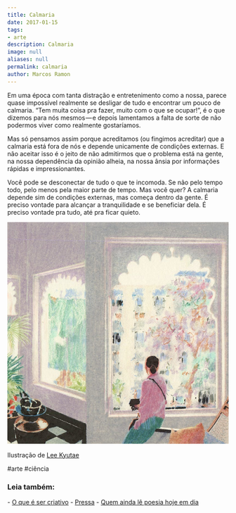 ```yaml
---
title: Calmaria
date: 2017-01-15
tags:
- arte
description: Calmaria
image: null
aliases: null
permalink: calmaria
author: Marcos Ramon
---
```

Em uma época com tanta distração e entretenimento como a nossa, parece quase impossível realmente se desligar de tudo e encontrar um pouco de calmaria. “Tem muita coisa pra fazer, muito com o que se ocupar!”, é o que dizemos para nós mesmos — e depois lamentamos a falta de sorte de não podermos viver como realmente gostaríamos.

Mas só pensamos assim porque acreditamos (ou fingimos acreditar) que a calmaria está fora de nós e depende unicamente de condições externas. E não aceitar isso é o jeito de não admitirmos que o problema está na gente, na nossa dependência da opinião alheia, na nossa ânsia por informações rápidas e impressionantes.

Você pode se desconectar de tudo o que te incomoda. Se não pelo tempo todo, pelo menos pela maior parte de tempo. Mas você quer? A calmaria depende sim de condições externas, mas começa dentro da gente. É preciso vontade para alcançar a tranquilidade e se beneficiar dela. É preciso vontade pra tudo, até pra ficar quieto.

<img src="/assets/img/calmaria-medium.jpeg">

Ilustração de [Lee Kyutae](http://kokooma.tumblr.com/)


#arte #ciência

<h3>Leia também:</h3>
- <a href="/o-que-e-ser-criativo">O que é ser criativo</a>
- <a href="/pressa">Pressa</a>
- <a href="/quem-ainda-le-poesia-hoje-em-dia">Quem ainda lê poesia hoje em dia</a>
